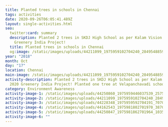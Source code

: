 ```yaml
---
title: Planted trees in schools in Chennai
tags: activities
date: 2020-09-26T06:05:41.489Z
layout: single-activities.html
seo:
  twitter:card: summary
  description: Planted 2 trees in SKDJ High School as per Kalam Vision 2020
    Greenery India Project!
  title: Planted trees in schools in Chennai
  og:image: /static/images/uploads/44211099_1975959102704240_2849548859154104320_o_1975959099370907.jpg
year: "2018"
month: Oct
day: "17"
location: Chennai
main-image: /static/images/uploads/44211099_1975959102704240_2849548859154104320_o_1975959099370907.jpg
activity-description: Planted 2 trees in SKDJ High School as per Kalam Vision
  2020 Greenery India Project! Planted one tree at Velapanchavadi school!
category: Environment Awareness
activity-image-1: /static/images/uploads/44250860_1975959446037539_2575358477689946112_o_1975959439370873.jpg
activity-image-2: /static/images/uploads/44211099_1975959102704240_2849548859154104320_o_1975959099370907.jpg
activity-image-3: /static/images/uploads/44228348_1975959592704191_7070316764004876288_o_1975959589370858.jpg
activity-image-4: /static/images/uploads/44162543_1975981802701970_3870042314273456128_o_1975981799368637.jpg
activity-image-5: /static/images/uploads/44250847_1975981862701964_1035269297963794432_o_1975981856035298.jpg
activity-image-6: ""
---
```

